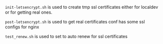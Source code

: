 `init-letsencrypt.sh` is used to create tmp ssl certificates either for localdev
or for getting real ones.

`post-letsencrypt.sh` is used to get real certificates
conf has some ssl configs for nginx

`test_renew.sh` is used to set to auto renew for ssl certificates
